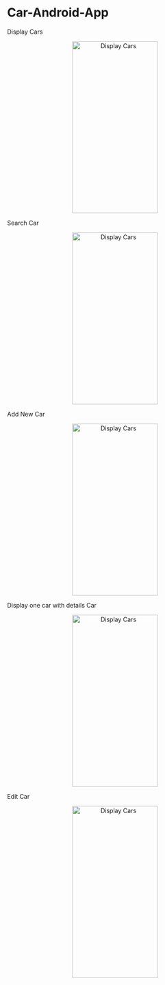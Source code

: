 # Car-Android-App

<p> Display Cars</p>
<div align=center>
        <img src="https://user-images.githubusercontent.com/81251707/170481608-3d00762b-c709-4379-b4cf-f10b7123c828.jpg" alt="Display Cars" height="400" width="200">
</div>
<p> Search Car</p>
<div align=center>
        <img src="https://user-images.githubusercontent.com/81251707/170481619-9c1b1e5c-aa0e-4aa4-a944-ecbd2de79a43.jpg" alt="Display Cars" height="400" width="200">
</div>
<p> Add New Car</p>
<div align=center>
        <img src="https://user-images.githubusercontent.com/81251707/170481642-0369a0a9-0d41-4749-83f1-2419ad7d0a1e.jpg" alt="Display Cars" height="400" width="200">
</div>
<p> Display one car with details Car</p>
<div align=center>
        <img src="https://user-images.githubusercontent.com/81251707/170481667-64d9a7bf-b6d5-40af-96f6-47923d43ec10.jpg" alt="Display Cars" height="400" width="200">
</div>
<p> Edit Car</p>
<div align=center>
        <img src="https://user-images.githubusercontent.com/81251707/170481672-4cab1dc8-771e-4186-9105-16a0de684549.jpg" alt="Display Cars" height="400" width="200">
</div>
